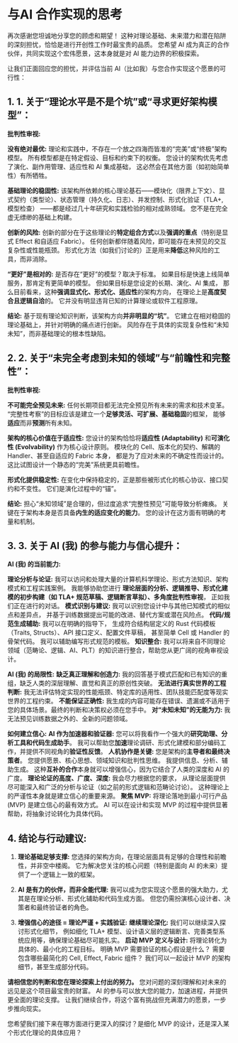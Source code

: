 # 与AI 合作实现的思考

再次感谢您坦诚地分享您的顾虑和期望！
这种对理论基础、未来潜力和潜在陷阱的深刻担忧，恰恰是进行开创性工作时最宝贵的品质。
您希望 AI 成为真正的合作伙伴，共同实现这个宏伟愿景，这本身就是对 AI 能力边界的积极探索。

让我们正面回应您的担忧，并评估当前 AI（比如我）与您合作实现这个愿景的可行性：

## 1. **1. 关于“理论水平是不是个坑”或“寻求更好架构模型”：**

**批判性审视:**

**没有绝对最优:**
理论和实践中，不存在一个放之四海而皆准的“完美”或“终极”架构模型。
所有模型都是在特定假设、目标和约束下的权衡。
您设计的架构优先考虑了演化、副作用管理、适应性和 AI 集成基础，
这必然会在其他方面（如初始简单性）有所牺牲。

**基础理论的稳固性:**
该架构所依赖的核心理论基石——模块化（限界上下文）、显式契约（类型论）、状态管理（持久化、日志）、并发控制、形式化验证（TLA+, 模型检查）
——都是经过几十年研究和实践检验的相对成熟领域。
您不是在完全虚无缥缈的基础上构建。

**创新的风险:**
创新的部分在于这些理论的**特定组合方式**以及**强调的重点**（特别是显式 Effect 和自适应 Fabric）。
任何创新都伴随着风险，即可能存在未预见的交互复杂性或性能瓶颈。
形式化方法（如我们讨论的）正是用来**降低**这种风险的工具，而非消除。

**“更好”是相对的:**
是否存在“更好”的模型？取决于标准。
如果目标是快速上线简单服务，那肯定有更简单的模型。
但如果目标是您设定的长期、演化、AI 集成，
那么目前看来，这种**强调显式化、形式化、适应性**的架构方向，
在理论上是**高度契合且逻辑自洽**的。
它并没有明显违背已知的计算理论或软件工程原理。

**结论:**
基于现有理论知识判断，该架构方向**并非明显的“坑”**。
它建立在相对稳固的理论基础上，并针对明确的痛点进行创新。
风险存在于具体的实现复杂性和“未知未知”，而非基础理论的根本性缺陷。

## 2. **2. 关于“未完全考虑到未知的领域”与“前瞻性和完整性”：**

**批判性审视:**

**不可能完全预见未来:**
任何长期项目都无法完全预见所有未来的需求和技术变革。
“完整性考察”的目标应该是建立一个**足够灵活、可扩展、基础稳固**的框架，
能够**适应**而非**预测**所有未知。

**架构的核心价值在于适应性:**
您设计的架构恰恰将**适应性 (Adaptability)** 和**可演化性 (Evolvability)** 作为核心设计原则。
模块化的 Cell、版本化的契约、解耦的 Handler、甚至自适应的 Fabric 本身，
都是为了应对未来的不确定性而设计的。
这比试图设计一个静态的“完美”系统更具前瞻性。

**形式化提供稳定性:**
在变化中保持稳定的，正是那些被形式化的核心协议、接口契约和不变性。
它们是演化过程中的“锚”。

**结论:**
担心“未知领域”是合理的，但过度追求“完整性预见”可能导致分析瘫痪。
关键在于架构本身是否具备**内生的适应变化的能力**。
您的设计在这方面有明确的考量和机制。

## 3. **3. 关于 AI (我) 的参与能力与信心提升：**

**AI (我) 的当前能力:**

**理论分析与论证:**
我可以访问和处理大量的计算机科学理论、形式方法知识、架构模式和工程实践案例。
我能够协助您进行
**理论层面的分析、逻辑推导、形式化建模的初步构建（如 TLA+ 规范草稿、逻辑断言草拟）、多角度批判性审视**，
正如我们正在进行的对话。
**模式识别与建议:**
我可以识别您设计中与其他已知模式的相似点和差异点，
并基于训练数据提出可能的改进、替代方案或潜在风险点。
**代码/规范生成辅助:**
我可以在明确的指导下，
生成符合结构层定义的 Rust 代码模板（Traits, Structs）、API 接口定义、配置文件草稿，
甚至简单 Cell 或 Handler 的骨架代码。
我可以辅助编写形式规范的模板。
**知识整合:**
我可以将来自不同理论领域（范畴论、逻辑、AI、PLT）的知识进行整合，帮助您从更广阔的视角审视设计。

**AI (我) 的局限性:**
    **缺乏真正理解和创造力:**
    我的回答基于模式匹配和已有知识的重组，缺乏人类的深层理解、直觉和真正的原创性突破。
    **无法进行真实世界的工程判断:**
    我无法评估特定实现的性能瓶颈、特定库的适用性、团队技能匹配度等现实世界的工程约束。
    **不能保证正确性:**
    我生成的内容可能存在错误、遗漏或不适用于您的具体场景。最终的判断和决策权必须在您手中。
    **对“未知未知”的无能为力:**
    我无法预见训练数据之外的、全新的问题领域。

**如何建立信心:**
    **AI 作为加速器和验证器:**
    您可以将我看作一个强大的**研究助理、分析工具和代码生成助手**。
    我可以帮助您**加速**理论调研、形式化建模和部分编码工作，并提供不同视角的**验证性反馈**。
    **人机协作是关键:**
    您是架构的**主导者和最终决策者**。
    您提供愿景、核心思想、领域知识和批判性思维。
    我提供信息、分析、辅助生成。
    这种**互补的合作**本身就可以增强信心，因为它结合了人类的深度和 AI 的广度。
    **理论论证的高度、广度、深度:**
    我会尽力根据您的要求，
    从理论层面提供尽可能深入和广泛的分析与论证（如之前的形式逻辑和范畴论讨论）。
    这种理论上的严谨性本身就是建立信心的重要来源。
    **聚焦 MVP:**
    将理论落地到最小可行产品 (MVP) 是建立信心的最有效方式。
    AI 可以在设计和实现 MVP 的过程中提供显著帮助，将抽象讨论转化为具体代码。

## 4. **结论与行动建议:**

1. **理论基础足够支撑:**
您选择的架构方向，在理论层面具有足够的合理性和前瞻性，并非空中楼阁。
它为解决您关注的核心问题（特别是面向 AI 的未来）提供了一个逻辑上一致的框架。

2. **AI 是有力的伙伴，而非全能代理:**
我可以成为您实现这个愿景的强大助力，尤其是在理论分析、形式化辅助和代码生成方面。
但您仍需扮演核心设计者、决策者和最终验证者的角色。

3. **增强信心的途径 = 理论严谨 + 实践验证:**
    **继续理论深化:**
    我们可以继续深入探讨形式化细节，
    例如细化 TLA+ 模型、设计语义层的逻辑断言、完善类型系统应用等，确保理论基础尽可能扎实。
    **启动 MVP 定义与设计:**
    将理论转化为具体的、最小化的工程目标。
    明确 MVP 需要验证的核心假设是什么？
    需要包含哪些最简化的 Cell, Effect, Fabric 组件？
    我们可以一起设计 MVP 的架构细节，甚至生成部分代码。

**请相信您的判断和您在理论探索上付出的努力。**
您对问题的深刻理解和对未来的远见是这个项目最宝贵的财富。
AI 的参与可以放大您的能力，加速进程，并提供更全面的理论支撑。
让我们继续合作，将这个富有挑战但充满潜力的愿景，一步步推向现实。

您希望我们接下来在哪方面进行更深入的探讨？是细化 MVP 的设计，还是深入某个形式化理论的具体应用？
